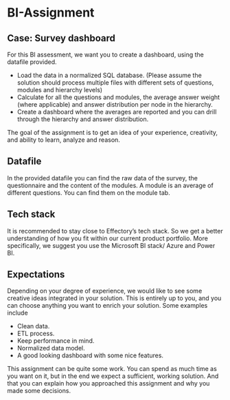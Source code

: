 # BI-Assignment

## Case: Survey dashboard

For this BI assessment, we want you to create a dashboard, using the datafile provided. 
- Load the data in a normalized SQL database. (Please assume the solution should process multiple files with different sets of questions, modules and hierarchy levels)
- Calculate for all the questions and modules, the average answer weight (where applicable) and answer distribution per node in the hierarchy.
- Create a dashboard where the averages are reported and you can drill through the hierarchy and answer distribution.

The goal of the assignment is to get an idea of your experience, creativity, and ability to learn, analyze and reason.<BR>
  
## Datafile

In the provided datafile you can find the raw data of the survey, the questionnaire and the content of the modules. A module is an average of different questions. You can find them on the module tab.<BR>

## Tech stack

It is recommended to stay close to Effectory’s tech stack. So we get a better understanding of how you fit within our current product portfolio. More specifically, we suggest you use the Microsoft BI stack/ Azure and Power BI.<BR>

## Expectations
Depending on your degree of experience, we would like to see some creative ideas integrated in your solution. This is entirely up to you, and you can choose anything you want to enrich your solution. Some examples include
- Clean data.
- ETL process.
- Keep performance in mind.
- Normalized data model.
- A good looking dashboard with some nice features.

This assignment can be quite some work. You can spend as much time as you want on it, but in the end we expect a sufficient, working solution. And that you can explain how you approached this assignment and why you made some decisions.

